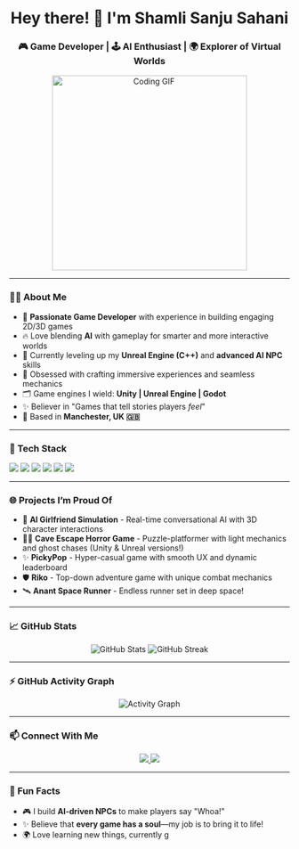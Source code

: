 <h1 align="center">Hey there! 👋 I'm Shamli Sanju Sahani</h1>
<h3 align="center">🎮 Game Developer | 🕹️ AI Enthusiast | 🌍 Explorer of Virtual Worlds</h3>

<p align="center">
  <img src="https://media.giphy.com/media/qgQUggAC3Pfv687qPC/giphy.gif" width="350" alt="Coding GIF">
</p>

---

### 👩‍💻 About Me  
- 🚀 **Passionate Game Developer** with experience in building engaging 2D/3D games  
- 🔥 Love blending **AI** with gameplay for smarter and more interactive worlds  
- 🌱 Currently leveling up my **Unreal Engine (C++)** and **advanced AI NPC** skills  
- 🎨 Obsessed with crafting immersive experiences and seamless mechanics  
- 🗂️ Game engines I wield: **Unity | Unreal Engine | Godot**  
- ✨ Believer in "Games that tell stories players *feel*"  
- 📍 Based in **Manchester, UK 🇬🇧**

---

### 🔧 Tech Stack
<p>
  <img src="https://img.shields.io/badge/Unity-100000?style=for-the-badge&logo=unity&logoColor=white" />
  <img src="https://img.shields.io/badge/Unreal-Engine-000000?style=for-the-badge&logo=unrealengine&logoColor=white" />
  <img src="https://img.shields.io/badge/C%23-239120?style=for-the-badge&logo=c-sharp&logoColor=white" />
  <img src="https://img.shields.io/badge/C++-00599C?style=for-the-badge&logo=cplusplus&logoColor=white" />
  <img src="https://img.shields.io/badge/Node.js-339933?style=for-the-badge&logo=nodedotjs&logoColor=white" />
  <img src="https://img.shields.io/badge/Socket.io-010101?style=for-the-badge&logo=socketdotio&logoColor=white" />
</p>

---

### 🌐 Projects I’m Proud Of  
- 🧠 **AI Girlfriend Simulation** - Real-time conversational AI with 3D character interactions  
- 🏃‍♀️ **Cave Escape Horror Game** - Puzzle-platformer with light mechanics and ghost chases (Unity & Unreal versions!)  
- ✨ **PickyPop** - Hyper-casual game with smooth UX and dynamic leaderboard  
- 🛡️ **Riko** - Top-down adventure game with unique combat mechanics  
- 🛰️ **Anant Space Runner** - Endless runner set in deep space!

---

### 📈 GitHub Stats
<p align="center">
  <img src="https://github-readme-stats.vercel.app/api?username=ShamliSanjuSahani&show_icons=true&theme=radical" alt="GitHub Stats" />
  <img src="https://github-readme-streak-stats.herokuapp.com/?user=ShamliSanjuSahani&theme=radical" alt="GitHub Streak" />
</p>

---

### ⚡ GitHub Activity Graph
<p align="center">
  <img src="https://github-readme-activity-graph.cyclic.app/graph?username=ShamliSanjuSahani&theme=dracula" alt="Activity Graph" />
</p>

---

### 📫 Connect With Me  
<p align="center">
  <a href="https://www.linkedin.com/in/shamli-sanju-sahani/">
    <img src="https://img.shields.io/badge/-Shamli%20Sanju%20Sahani-blue?style=for-the-badge&logo=Linkedin&logoColor=white" />
  </a>
  <a href="mailto:sahanishamli@gmail.com">
    <img src="https://img.shields.io/badge/-sahanishamli@gmail.com-c14438?style=for-the-badge&logo=Gmail&logoColor=white" />
  </a>
</p>

---

### 📝 Fun Facts  
- 🎮 I build **AI-driven NPCs** to make players say "Whoa!"  
- ✨ Believe that **every game has a soul**—my job is to bring it to life!  
- 🌍 Love learning new things, currently g
